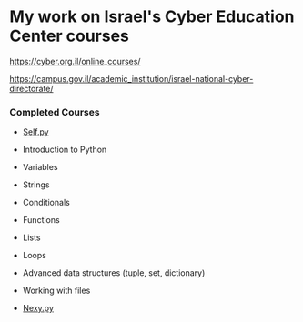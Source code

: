 # My work on Israel's Cyber Education Center courses
 
https://cyber.org.il/online_courses/

https://campus.gov.il/academic_institution/israel-national-cyber-directorate/

### Completed Courses ###
* [Self.py](https://github.com/einatsof/cyber-education-center/tree/main/self.py)
 * Introduction to Python
 * Variables
 * Strings
 * Conditionals
 * Functions
 * Lists
 * Loops
 * Advanced data structures (tuple, set, dictionary)
 * Working with files

* [Nexy.py](https://github.com/einatsof/cyber-education-center/tree/main/next.py)
